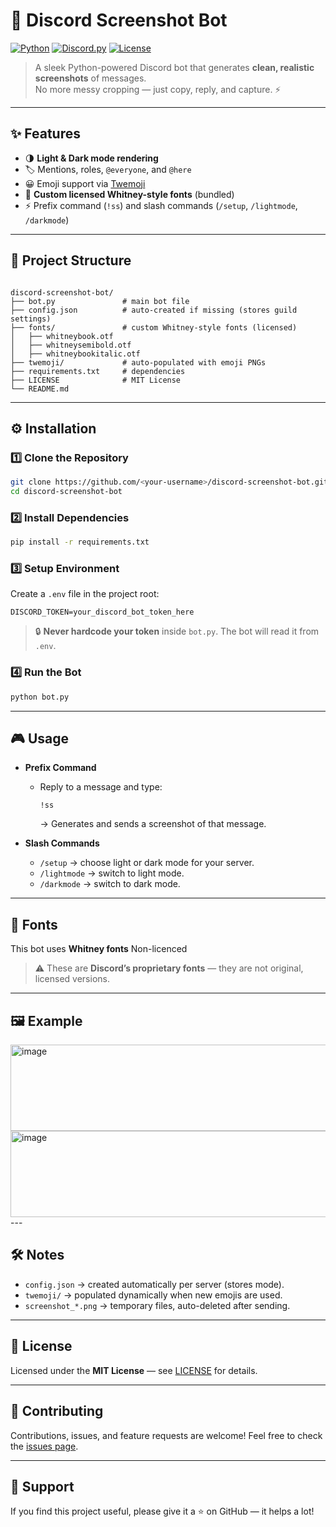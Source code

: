 # 📸 Discord Screenshot Bot

[![Python](https://img.shields.io/badge/python-3.9%2B-blue.svg?logo=python)](https://www.python.org/)
[![Discord.py](https://img.shields.io/badge/discord.py-2.3+-5865F2.svg?logo=discord&logoColor=white)](https://discordpy.readthedocs.io/)
[![License](https://img.shields.io/badge/license-MIT-green.svg)](LICENSE)

> A sleek Python-powered Discord bot that generates **clean, realistic screenshots** of messages.  
> No more messy cropping — just copy, reply, and capture. ⚡  

---

## ✨ Features

- 🌗 **Light & Dark mode rendering**
- 🏷️ Mentions, roles, `@everyone`, and `@here`
- 😀 Emoji support via [Twemoji](https://github.com/twitter/twemoji)
- 🎨 **Custom licensed Whitney-style fonts** (bundled)
- ⚡ Prefix command (`!ss`) and slash commands (`/setup`, `/lightmode`, `/darkmode`)

---

## 📂 Project Structure

```

discord-screenshot-bot/
├── bot.py               # main bot file
├── config.json          # auto-created if missing (stores guild settings)
├── fonts/               # custom Whitney-style fonts (licensed)
│   ├── whitneybook.otf
│   ├── whitneysemibold.otf
│   ├── whitneybookitalic.otf
├── twemoji/             # auto-populated with emoji PNGs
├── requirements.txt     # dependencies
├── LICENSE              # MIT License
└── README.md

````

---

## ⚙️ Installation

### 1️⃣ Clone the Repository
```bash
git clone https://github.com/<your-username>/discord-screenshot-bot.git
cd discord-screenshot-bot
````

### 2️⃣ Install Dependencies

```bash
pip install -r requirements.txt
```

### 3️⃣ Setup Environment

Create a `.env` file in the project root:

```env
DISCORD_TOKEN=your_discord_bot_token_here
```

> 🔒 **Never hardcode your token** inside `bot.py`.
> The bot will read it from `.env`.

### 4️⃣ Run the Bot

```bash
python bot.py
```

---

## 🎮 Usage

* **Prefix Command**

  * Reply to a message and type:

    ```
    !ss
    ```

    → Generates and sends a screenshot of that message.

* **Slash Commands**

  * `/setup` → choose light or dark mode for your server.
  * `/lightmode` → switch to light mode.
  * `/darkmode` → switch to dark mode.

---

## 🎨 Fonts

This bot uses **Whitney fonts** 
Non-licenced

> ⚠️ These are **Discord’s proprietary fonts** — they are not original, licensed versions.

---

## 🖼️ Example

<img width="800" height="138" alt="image" src="https://github.com/user-attachments/assets/7e043aed-9e8e-4233-8c72-2357752baf52" />
<img width="800" height="138" alt="image" src="https://github.com/user-attachments/assets/d434ba2b-24e2-48e5-bb69-105f46c75c72" />
---

## 🛠️ Notes

* `config.json` → created automatically per server (stores mode).
* `twemoji/` → populated dynamically when new emojis are used.
* `screenshot_*.png` → temporary files, auto-deleted after sending.

---

## 📜 License

Licensed under the **MIT License** — see [LICENSE](LICENSE) for details.

---

## 🤝 Contributing

Contributions, issues, and feature requests are welcome!
Feel free to check the [issues page](https://github.com/<your-username>/discord-screenshot-bot/issues).

---

## 🌟 Support

If you find this project useful, please give it a ⭐ on GitHub — it helps a lot!
